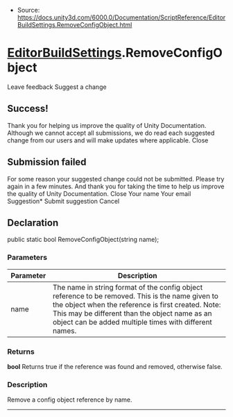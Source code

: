 * Source: https://docs.unity3d.com/6000.0/Documentation/ScriptReference/EditorBuildSettings.RemoveConfigObject.html

#  [EditorBuildSettings](https://docs.unity3d.com/6000.0/Documentation/ScriptReference/EditorBuildSettings.html).RemoveConfigObject
Leave feedback
Suggest a change
## Success!
Thank you for helping us improve the quality of Unity Documentation. Although we cannot accept all submissions, we do read each suggested change from our users and will make updates where applicable.
Close
## Submission failed
For some reason your suggested change could not be submitted. Please <a>try again</a> in a few minutes. And thank you for taking the time to help us improve the quality of Unity Documentation.
Close
Your name Your email Suggestion* Submit suggestion
Cancel
## Declaration
public static bool RemoveConfigObject(string name); 
### Parameters
Parameter | Description  
---|---  
name | The name in string format of the config object reference to be removed. This is the name given to the object when the reference is first created. Note: This may be different than the object name as an object can be added multiple times with different names.  
### Returns
**bool** Returns true if the reference was found and removed, otherwise false. 
### Description
Remove a config object reference by name.
* * *
